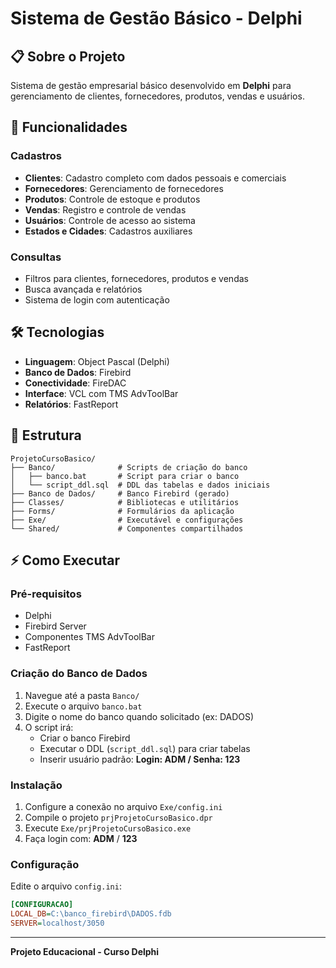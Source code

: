 # Sistema de Gestão Básico - Delphi

## 📋 Sobre o Projeto

Sistema de gestão empresarial básico desenvolvido em **Delphi** para gerenciamento de clientes, fornecedores, produtos, vendas e usuários.

## 🚀 Funcionalidades

### Cadastros
- **Clientes**: Cadastro completo com dados pessoais e comerciais
- **Fornecedores**: Gerenciamento de fornecedores
- **Produtos**: Controle de estoque e produtos
- **Vendas**: Registro e controle de vendas
- **Usuários**: Controle de acesso ao sistema
- **Estados e Cidades**: Cadastros auxiliares

### Consultas
- Filtros para clientes, fornecedores, produtos e vendas
- Busca avançada e relatórios
- Sistema de login com autenticação

## 🛠️ Tecnologias

- **Linguagem**: Object Pascal (Delphi)
- **Banco de Dados**: Firebird
- **Conectividade**: FireDAC
- **Interface**: VCL com TMS AdvToolBar
- **Relatórios**: FastReport

## 📁 Estrutura

```
ProjetoCursoBasico/
├── Banco/              # Scripts de criação do banco
│   ├── banco.bat       # Script para criar o banco
│   └── script_ddl.sql  # DDL das tabelas e dados iniciais
├── Banco de Dados/     # Banco Firebird (gerado)
├── Classes/            # Bibliotecas e utilitários
├── Forms/              # Formulários da aplicação
├── Exe/                # Executável e configurações
└── Shared/             # Componentes compartilhados
```

## ⚡ Como Executar

### Pré-requisitos
- Delphi
- Firebird Server
- Componentes TMS AdvToolBar
- FastReport

### Criação do Banco de Dados
1. Navegue até a pasta `Banco/`
2. Execute o arquivo `banco.bat`
3. Digite o nome do banco quando solicitado (ex: DADOS)
4. O script irá:
   - Criar o banco Firebird
   - Executar o DDL (`script_ddl.sql`) para criar tabelas
   - Inserir usuário padrão: **Login: ADM / Senha: 123**

### Instalação
1. Configure a conexão no arquivo `Exe/config.ini`
2. Compile o projeto `prjProjetoCursoBasico.dpr`
3. Execute `Exe/prjProjetoCursoBasico.exe`
4. Faça login com: **ADM** / **123**

### Configuração
Edite o arquivo `config.ini`:
```ini
[CONFIGURACAO]
LOCAL_DB=C:\banco_firebird\DADOS.fdb
SERVER=localhost/3050
```

---
**Projeto Educacional - Curso Delphi**
